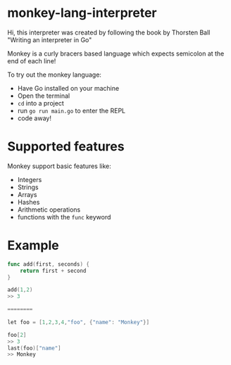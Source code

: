 # monkey-lang-interpreter

Hi, this interpreter was created by following the book by Thorsten Ball "Writing an interpreter in Go"

Monkey is a curly bracers based language which expects semicolon at the end of each line!

To try out the monkey language:
- Have Go installed on your machine 
- Open the terminal
- `cd` into a project
- run `go run main.go` to enter the REPL
- code away!

# Supported features

Monkey support basic features like:
- Integers
- Strings
- Arrays
- Hashes
- Arithmetic operations
- functions with the `func` keyword

# Example

```go
func add(first, seconds) {
	return first + second
}

add(1,2)
>> 3

========
	
let foo = [1,2,3,4,"foo", {"name": "Monkey"}]

foo[2]
>> 3
last(foo)["name"]
>> Monkey
```